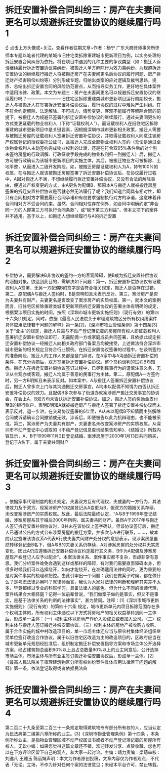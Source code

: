 # 拆迁安置补偿合同纠纷三：房产在夫妻间更名可以规避拆迁安置协议的继续履行吗1

☝ 点击上方头像或+关注，查看作者往期文章~作者：杨宁 广东大商律师事务所律师本专题以笔者代理的某城市旧住宅类拆除重建城市更新项目为例，以实务处理的拆迁安置合同纠纷为依托，将在项目中遇到的几种主要的争议类型（如：搬迁人诉请继续履行拆迁安置协议类纠纷、被搬迁人单方解除行为效力类纠纷、为规避拆迁安置协议的继续履行搬迁人将被搬迁房产在夫妻间更名后协议的履行问题、房产拆迁财产损害赔偿纠纷等）分别形成专题，归纳出类案的应对逻辑及裁判思路，提炼、总结出拆迁安置合同的风险防范要点，从而指导实务工作，更好地在具体案件中适用法律、政策。本文为专题三：房产在夫妻间更名可以规避拆迁安置协议的继续履行吗？————————旧住宅区拆除重建类城市更新项目运行周期较长，搬迁人与被搬迁人在签署拆迁安置补偿协议后，履行协议的过程中难免产生纠纷。在不符合约定解除、法定解除、不可抗力、情势变更、客观不能履行等解除合同的前提下，被搬迁人为规避已签署的拆迁安置补偿协议的继续履行，通过夫妻间更名的方式变更证载的物业权利人（下称“证载权利人”）。而证载权利人在旧住宅区拆除重建的城市更新项目中是关键要素，因根据深圳市城市更新相关政策，搬迁人需要与被搬迁房屋的证载权利人签署拆迁安置补偿协议，并取得证载权利人同意注销房产权属登记的授权委托公证书，且搬迁人完成全部物业权利人签约（无论是通过全体物业权利人主动签约完成物业权利的让渡，还是在符合双95%条件后的对个别未签约房屋的行政调解、行政征收手段完成的物业权利归一到搬迁人）后，搬迁人方可被行政确认为该城市更新项目的实施主体，其后，被搬迁物业方可被拆除、土地平整，从而进入二级开发阶段。如，被搬迁房屋证载权利人为A，持有100%的权属，在与搬迁人就该被搬迁房屋签署了拆迁安置补偿协议后，在协议履行过程中，A因对搬迁人不满，不想继续履行拆迁安置补偿协议，又没有合法的解除事由，便通过产权变更的方式，由A更名为配偶B，那原本A与搬迁人就被搬迁房屋签署的拆迁安置补偿协议是否就必然无法履行了呢？我们知道合同具有相对性，即只有合同相对方才需要履行合同承诺和有权要求强制执行对方的承诺，这意味着非合同相对方不受合同约束。虽然，合同相对性存在例外，如合同中明确约定“非合同一方的人即第三方可执行合同条款”，或“赋予第三方利益”，但本文项下的案件并不适用。基于以上，如搬迁人想继续履行与A的拆迁安置

# 拆迁安置补偿合同纠纷三：房产在夫妻间更名可以规避拆迁安置协议的继续履行吗2

补偿协议，需要解决B非协议的签约一方的客观障碍，使B成为拆迁安置补偿协议的涵摄对象。欲达到此目的，需解决如下问题：第一，拆迁安置补偿协议仅有证载权利人A签署，无另一方配偶B的签字是否符合相关规定，搬迁人是否存在过错。第二，原配偶A与搬迁人签约时，B是否明知且未表示反对。第三，案涉房产是否为夫妻共有财产，夫妻更名是否改变了案涉房产的实质权属。第一，就本文的案例而言，旧住宅区拆除重建类城市更新项目拆迁安置协议的签署主体有明确的规定，根据案涉项目实施的时间，按照《深圳市城市更新实施细则》（现行有效）的第四十六条[1]规定，同时，依据《最高人民法院关于审理建筑物区分所有权纠纷案件具体应用法律若干问题的解释》第一条[2]，《深圳市物业管理条例》第十四条[3]关于“业主”的规定，搬迁人只需与不动产登记薄记载的房屋所有权人即证载权利人签署拆迁安置补偿协议即可，无需配偶一方或家庭成员共同签署，且依据此规定拆迁安置补偿协议一经搬迁人向相关政府部门备案且均被接受，上述做法符合深圳市城市更新的相关规定且符合行业惯例。在拆迁安置协议签署的过程中，在谈判签约的准备阶段，搬迁人的工作人员都是登门拜访，在A家中与A沟通拆迁安置补偿的条件，在充分协商后，双方签署拆迁安置补偿协议。整个签约谈判的过程B均知悉。搬迁人在拆迁安置补偿协议签订过程中，已尽到民事行为的谨慎注意义务，无论从主观亦或客观，搬迁人均属于善意的民事行为主体。第二，原配偶A一方签约时，另一方B明知且未表示反对。如本案中，A与搬迁人签署拆迁安置补偿协议后，搬迁人曾多次上门与其沟通搬迁交房事宜，A均未以配偶不知情为由否认拆迁安置补偿协议的效力。且配偶B多次参与了街道办就案涉房产搬迁交房事宜的协调会，在会上A、B双方均未否认拆迁安置补偿协议。加之，搬迁人签约奖励金支付至B的银行账户，表明B明知A就被搬迁房产与搬迁人签署了拆迁安置补偿协议而未表示反对。退一步讲，在交易协议签署的6年里，A从未以配偶B不知情而主张解除合同或诉请确认合同撤销或无效。涉诉后，即便被告以此为抗辩理由，也不能被采信。第三，案涉房产为夫妻共有财产，夫妻更名未改变案涉房产的实质权属。从深圳市不动产登记中心调取的《不动产登记信息查询结果告知单》、《结婚证》所载内容显示，A、B于1999年11月2日登记结婚，案涉房屋于2000年1月13日共同购买，登记于A名下，属于夫妻共同财产

# 拆迁安置补偿合同纠纷三：房产在夫妻间更名可以规避拆迁安置协议的继续履行吗3

。依据家事代理制度的相关规定，夫妻双方互有代理权，夫或妻的一方行为，其法律效力及于双方。现案涉房产的权属登记从A变更为B，但双方的婚姻关系存续，未改变案涉房产的实质权属。故此，最后法院最终认定，“A与B于1999年登记结婚，涉案房屋系其于婚后2000年所购，属夫妻共同财产。虽然A于2017年与搬迁人签订拆迁安置补偿协议时，B并未在该协议上签字确认，但该协议签订后，搬迁人已通过公告的方式公布涉案房屋的搬迁方案，并多次与A进行联系，……，故本院认定签署该协议系A代表B行使夫妻共同财产处分权的意思表示。现涉案房屋虽然转移登记至B名下，但A与B的夫妻关系仍存续，A对涉案房屋的处分权并无实质变化，因此A仍应遵循拆迁安置补偿协议约定履行其义务，B作为A配偶及涉案房屋现产权登记人应予以配合”。本案法律关系、案件事实都不复杂，但却非常有意思。我们分析案件难免会遇到这样或那样的障碍，有时我们需要直面障碍本身，但很多时候我们可以选择绕开，如何才能绕开，在准确适用法律的同时，更为重要的是对案件事实的梳理和把控。由此引申出一个问题：我们在做案子时候，都在做什么？是考虑法律适用吗？就律师而言，我认为大家对法律的判断和理解其实差不太多，毕竟都经过专业的科班学习，具备法律人的底色。但为什么不同的律师代理，案件结果会大相径庭？记得一位前辈曾说，“我们做案子做的是事实，但又不是事实，是基于法律关系的判断的法律事实”，甚为赞同。注释：[1]《深圳市城市更新实施细则》（现行有效）的第四十六条 规定，城市更新单元内项目拆除范围存在多个权利主体的，所有权利主体通过以下方式将房地产的相关权益移转到同一主体后，形成单一主体：（一）权利主体以房地产作价入股成立或者加入公司。（二）权利主体与搬迁人签订搬迁补偿安置协议。（三）权利主体的房地产被收购方收购。属于合作实施的城中村改造项目的，单一市场主体还应当与原农村集体经济组织继受单位签订改造合作协议。属于以旧住宅区改造为主的改造项目的，区政府应当在城市更新单元规划经批准后，组织制定搬迁补偿安置指导方案和市场主体公开选择方案，经占建筑物总面积90%以上且占总数量90%以上的业主同意后，公开选择市场主体。市场主体与所有业主签订搬迁补偿安置协议后，形成单一主体。[2]《最高人民法院关于审理建筑物区分所有权纠纷案件具体应用法律若干问题的解释》第一条，依法登记取得或者依据民法典

# 拆迁安置补偿合同纠纷三：房产在夫妻间更名可以规避拆迁安置协议的继续履行吗4

第二百二十九条至第二百三十一条规定取得建筑物专有部分所有权的人，应当认定为民法典第二编第六章所称的业主。[3]《深圳市物业管理条例》第十四条 ，本条例所称业主，是指物业管理区域不动产权属证书或者不动产登记簿记载的房屋所有权人。无讼小编：如果您觉得这篇文章还不错，欢迎转发分享、点赞收藏，您也可以在下方评论区留下自己的观点，和大家一起讨论。主编：靖力责编：梁萌审核：刘逸凡 王雅玉 陈丽娟声明：本文为作者原创投稿，文章内容仅为作者观点，不代表「无讼」立场，不作为针对任何个案的法律意见；未经本平台许可，禁止转载。

